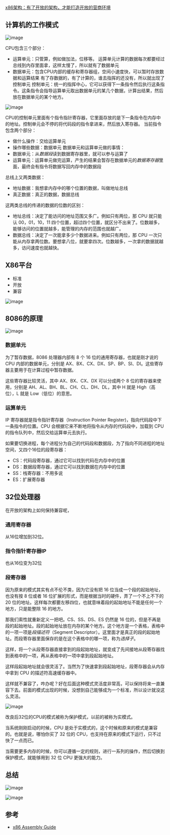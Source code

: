 [x86架构：有了开放的架构，才能打造开放的营商环境](https://time.geekbang.org/column/article/89417)


## 计算机的工作模式

![image](https://user-images.githubusercontent.com/12036324/65565078-72203780-df81-11e9-9955-dc56cb255e78.png)

CPU包含三个部分：
- 运算单元：只管算，例如做加法，位移等。
运算单元计算的数据每次都要经过总线到内存里面拿，这样太慢了，所以就有了数据单元
- 数据单元：包含CPU内部的缓存和寄存器组，空间小速度快，可以暂时存放数据和运算结果
有了存数据的，有了计算的，谁去指挥的还没有，所以就出现了控制单元
控制单元：统一的指挥中心，它可以获得下一条指令然后执行这条指令。这条指令会指导运算单元取出数据单元的某几个数据，计算出结果，然后放在数据单元的某个地方。

![image](https://user-images.githubusercontent.com/12036324/65565088-78161880-df81-11e9-9fc1-6190ffce7c68.png)

CPU的控制单元里面有个指令指针寄存器，它里面存放的是下一条指令在内存中的地址。控制单元会不停的将代码段的指令拿进来，然后放入寄存器。
当前指令包含两个部分：
- 做什么操作：交给运算单元
- 操作哪些数据：数据单元
数据单元和运算单元做的事情：
- 数据单元：从*数据段*读到数据寄存器里，就可以参与运算了
- 运算单元：运算单元做完运算，产生的结果会暂存在数据单元的*数据寄存器*里面，最终会有指令将数据写回内存中的数据段


总线上又两类数据：
- 地址数据：我想拿内存中的哪个位置的数据，叫做地址总线
- 真正数据：真正的数据，数据总线

这两类总线的传递的数据的位数的区别：
- 地址总线：决定了能访问的地址范围又多广。例如只有两位，那 CPU 就只能认 00，01，10，11 四个位置，超过四个位置，就区分不出来了。位数越多，能够访问的位置就越多，能管理的内存的范围也就越广。
- 数据总线：决定了一次能拿多少个数据进来。例如只有两位，那 CPU 一次只能从内存拿两位数。要想拿八位，就要拿四次。位数越多，一次拿的数据就越多，访问速度也就越快。

## X86平台
- 标准
- 开放
- 兼容

![image](https://user-images.githubusercontent.com/12036324/65565112-895f2500-df81-11e9-845f-976ef165de5a.png)


## 8086的原理

![image](https://user-images.githubusercontent.com/12036324/65565137-a0057c00-df81-11e9-819a-d721cf919aec.png)

### 数据单元
为了暂存数据，8086 处理器内部有 8 个 16 位的通用寄存器，也就是刚才说的 CPU 内部的数据单元，分别是 AX、BX、CX、DX、SP、BP、SI、DI。这些寄存器主要用于在计算过程中暂存数据。

这些寄存器比较灵活，其中 AX、BX、CX、DX 可以分成两个 8 位的寄存器来使用，分别是 AH、AL、BH、BL、CH、CL、DH、DL，其中 H 就是 High（高位），L 就是 Low（低位）的意思。

### 运算单元

IP 寄存器就是指令指针寄存器（Instruction Pointer Register)，指向代码段中下一条指令的位置。CPU 会根据它来不断地将指令从内存的代码段中，加载到 CPU 的指令队列中，然后交给运算单元去执行。


如果要切换进程，每个进程分为自己的代码段和数据段，为了指向不同进程的地址空间，又四个16位的段寄存器：
- CS：代码段寄存器，通过它可以找到代码在内存中的位置
- DS：数据段寄存器，通过它可以找到数据在内存中的位置
- SS：栈寄存器：不用多说
- ES：扩展寄存器


## 32位处理器

在开放的架构上如何保持兼容呢，

### 通用寄存器

从16位增加到32位。

### 指令指针寄存器IP
也从16位变为32位

### 段寄存器

因为原来的模式其实有点不伦不类，因为它没有把 16 位当成一个段的起始地址，也没有按 8 位或者 16 位扩展的形式，而是根据当时的硬件，弄了一个不上不下的 20 位的地址。这样每次都要左移四位，也就意味着段的起始地址不能是任何一个地方，只是能整除 16 的地方。


那我们索性就重新定义一把吧。CS、SS、DS、ES 仍然是 16 位的，但是不再是段的起始地址。段的起始地址放在内存的某个地方。这个地方是一个表格，表格中的一项一项是*段描述符*（Segment Descriptor）。这里面才是真正的段的起始地址。而段寄存器里面保存的是在这个表格中的哪一项，称为*选择子*。

这样，将一个从段寄存器直接拿到的段起始地址，就变成了先间接地从段寄存器找到表格中的一项，再从表格中的一项中拿到段起始地址。


这样段起始地址就会很灵活了。当然为了快速拿到段起始地址，段寄存器会从内存中拿到 CPU 的描述符高速缓存器中。


这样就不兼容了，咋办呢？好在后面这种模式灵活度非常高，可以保持将来一直兼容下去。前面的模式出现的时候，没想到自己能够成为一个标准，所以设计就没这么灵活。

![image](https://user-images.githubusercontent.com/12036324/65565037-59178680-df81-11e9-9257-142592b71dec.png)

改良后32位的CPU的模式被称为保护模式，以前的被称为实模式。

当系统刚刚启动的时候，CPU 是处于实模式的，这个时候和原来的模式是兼容的。也就是说，哪怕你买了 32 位的 CPU，也支持在原来的模式下运行，只不过快了一点而已。


当需要更多内存的时候，你可以遵循一定的规则，进行一系列的操作，然后切换到保护模式，就能够用到 32 位 CPU 更强大的能力。


## 总结

![image](https://user-images.githubusercontent.com/12036324/65564991-3f763f00-df81-11e9-8a0d-42c519374a36.png)

![image](https://user-images.githubusercontent.com/12036324/65565007-4b620100-df81-11e9-8f57-41cb5424ad3d.png)


## 参考

- [x86 Assembly Guide](http://www.cs.virginia.edu/~evans/cs216/guides/x86.html)

